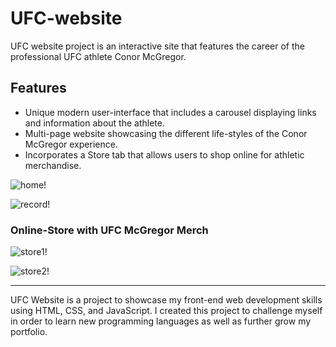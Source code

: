 # UFC-website
UFC website project is an interactive site that features the career of the professional UFC athlete Conor McGregor.

## Features 
- Unique modern user-interface that includes a carousel displaying links and information about the athlete.
- Multi-page website showcasing the different life-styles of the Conor McGregor experience.
- Incorporates a Store tab that allows users to shop online for athletic merchandise.

![home!](https://user-images.githubusercontent.com/43658901/187783168-868de1ab-dbfe-4df4-a556-43172f64fc96.PNG)

![record!](https://user-images.githubusercontent.com/43658901/187783247-533e46d6-3254-4c57-b4f5-b1ae9d766181.PNG)

### Online-Store with UFC McGregor Merch
![store1!](https://user-images.githubusercontent.com/43658901/187783355-92f294c3-a824-4cde-a5c6-f5e62c50a818.PNG)

![store2!](https://user-images.githubusercontent.com/43658901/187783465-1d9e3154-3163-4aa2-8128-cb1d77c8c2c7.PNG)


____________________________________________________________

UFC Website is a project to showcase my front-end web development skills using HTML, CSS, and JavaScript. 
I created this project to challenge myself in order to learn new programming languages as well as 
further grow my portfolio.
